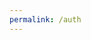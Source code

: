 ```yaml
---
permalink: /auth
---
```


<script>
    const url = new URL(location.href);

    const urlParams = url.searchParams;

    const code = urlParams.get("code");

    console.log(code);
    const token = getToken(code);
    console.log(token);


    async function getToken(code) {
        const { access_token } = await fetch("https://github.com/login/oauth",
                {
                    code: code,
                    client_id: {{ site.client_id }},
                    client_secret: {{ site.client_secret }}
                },
                {
                    method: "POST",
                    headers: {
                        "Accept" : "application/json",
                    }
                })
                .then(response => response.json())
                .then(data => {
                    console.log(data);
                })
                .catch(error => console.log(error));
    }

    
</script>